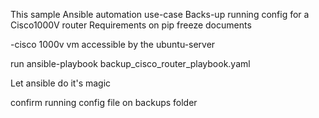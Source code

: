 This sample Ansible automation use-case 
Backs-up running config for a Cisco1000V router
Requirements on pip freeze documents 


-cisco 1000v vm accessible by the ubuntu-server 


run 
ansible-playbook backup_cisco_router_playbook.yaml 

Let ansible do it's magic

confirm running config file 
on backups folder
